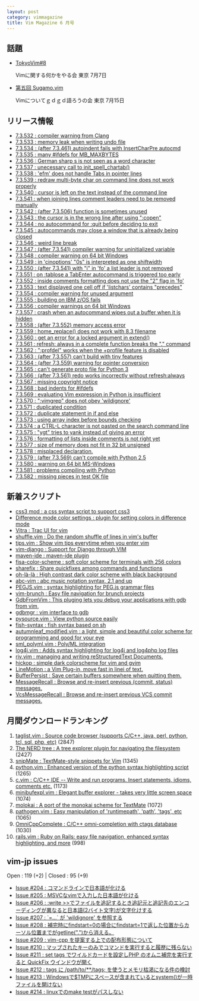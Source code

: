 ```yaml
---
layout: post
category: vimmagazine
title: Vim Magazine 6 月号
---
```


## 話題

- [TokyoVim#8](http://partake.in/events/538c8c05-dab3-4169-8c9c-73e8375d7087)

  Vimに関する何かをやる会 東京 7月7日

- [第五回 Sugamo.vim](http://atnd.org/event/sugamovim05)

  Vimについてｇｄｇｄ語ろうの会 東京 7月15日


## リリース情報

- [7.3.532 : compiler warning from Clang](http://code.google.com/p/vim/source/detail?r=9755d151c7492a5f1d0e77a2d3c9e414f20f3b4e)
- [7.3.533 : memory leak when writing undo file](http://code.google.com/p/vim/source/detail?r=74d51b51f3e69df7d3295255ee10391b3409055b)
- [7.3.534 : (after 7.3.461) autoindent fails with InsertCharPre autocmd](http://code.google.com/p/vim/source/detail?r=65f905eb14cd373e205ff4c8a53027514e96d819)
- [7.3.535 : many #ifdefs for MB\_MAXBYTES](http://code.google.com/p/vim/source/detail?r=f52d2ea0f81c20e6f026d74cec66b135d5470d2d)
- [7.3.536 : German sharp s is not seen as a word character](http://code.google.com/p/vim/source/detail?r=a8897fd5d074d7baaba692013521304b13beb784)
- [7.3.537 : unecessary call to init\_spell\_chartab()](http://code.google.com/p/vim/source/detail?r=96715c3a905faa1bbdc50b16b0f57671b4758e0c)
- [7.3.538 : 'efm' does not handle Tabs in pointer lines](http://code.google.com/p/vim/source/detail?r=bbf1fbbe4ab45442f8876790004805503e25f563)
- [7.3.539 : redraw multi-byte char on command line does not work properly](http://code.google.com/p/vim/source/detail?r=7a710cf51d73cb3c3c76fcea34ee706443800c54)
- [7.3.540 : cursor is left on the text instead of the command line](http://code.google.com/p/vim/source/detail?r=af083cb521bcb69aae315654a3873c488dc58c43)
- [7.3.541 : when joining lines comment leaders need to be removed manually](http://code.google.com/p/vim/source/detail?r=5c1aaf9b4b1bc2d14d627fe22d414f3a2525c50b)
- [7.3.542 : (after 7.3.506) function is sometimes unused](http://code.google.com/p/vim/source/detail?r=8d1b63e6d3173625324f4adfe733efc8091f9422)
- [7.3.543 : the cursor is in the wrong line after using ":copen"](http://code.google.com/p/vim/source/detail?r=ce7bd50bafa74f4da979f27c4e5fa9a47e69d739)
- [7.3.544 : no autocommand for :quit before deciding to exit](http://code.google.com/p/vim/source/detail?r=09d0bda69df0c5eb505a02e37a978e92fbc89332)
- [7.3.545 : autocommands may close a window that is already being closed](http://code.google.com/p/vim/source/detail?r=e7ff3251dfa157284a48c5322783499d079e3eb0)
- [7.3.546 : weird line break](http://code.google.com/p/vim/source/detail?r=0a364618c0e59fa777f526c99bee608bb5cf55ce)
- [7.3.547 : (after 7.3.541) compiler warning for uninitialized variable](http://code.google.com/p/vim/source/detail?r=4f4db5d661c4fae42f2d917c09549d58a2f4d05f)
- [7.3.548 : compiler warning on 64 bit Windows](http://code.google.com/p/vim/source/detail?r=8625e38066dbf6a4d5e2563fbe191c3910681d2e)
- [7.3.549 : in 'cinoptions' "0s" is interpreted as one shiftwidth](http://code.google.com/p/vim/source/detail?r=c0c935956ac3b7c706043e5c7c0ba840636fb10f)
- [7.3.550 : (after 7.3.541) with "j" in 'fo' a list leader is not removed](http://code.google.com/p/vim/source/detail?r=297771eff080ed3bcfb2ade57c2dcab34bac5de8)
- [7.3.551 : on :tablose a TabEnter autocommand is triggered too early](http://code.google.com/p/vim/source/detail?r=e83c5dcea112a44f9a7b06042b52798e32d96541)
- [7.3.552 : inside comments formatting does not use the "2" flag in 'fo'](http://code.google.com/p/vim/source/detail?r=443c50cd3e8811b58a4ca131ab21abd18aea9489)
- [7.3.553 : text displayed one cell off if 'listchars' contains "precedes"](http://code.google.com/p/vim/source/detail?r=583e46e4a56c40fa1a7336be85eaec93f6800edf)
- [7.3.554 : compiler warning for unused argument](http://code.google.com/p/vim/source/detail?r=a967a979c37f458bd4d164afb8a6192a5b4a6fde)
- [7.3.555 : building on IBM z/OS fails](http://code.google.com/p/vim/source/detail?r=8fb7bd9dfb2b26b43725c90e042d2089762466a6)
- [7.3.556 : compiler warnings on 64 bit Windows](http://code.google.com/p/vim/source/detail?r=b8924014a03991b79947d735a894e2c2e8f94980)
- [7.3.557 : crash when an autocommand wipes out a buffer when it is hidden](http://code.google.com/p/vim/source/detail?r=a220dd97b5c7218558eaea27d301af2ed4f9ec2d)
- [7.3.558 : (after 7.3.552) memory access error](http://code.google.com/p/vim/source/detail?r=34724dc5172bb81a9e670c5bd23edbe6a124fd28)
- [7.3.559 : home\_replace() does not work with 8.3 filename](http://code.google.com/p/vim/source/detail?r=74adc9f7e15b8c088abd04de35615cad6c83a811)
- [7.3.560 : get an error for a locked argument in extend()](http://code.google.com/p/vim/source/detail?r=0abd38ba64557c4a6d62575aaa3fc7ab6482d747)
- [7.3.561 : refresh: always in a complete function breaks the "." command](http://code.google.com/p/vim/source/detail?r=a1de7928a7aba45240c85a2bc8d70adadc49e4dc)
- [7.3.562 : ":profdel" works when the +profile feature is disabled](http://code.google.com/p/vim/source/detail?r=b2763055bdf26e1f11bf8cfb0601fefbefb34e0d)
- [7.3.563 : (after 7.3.557) can't build with tiny features](http://code.google.com/p/vim/source/detail?r=02c86cdcf9a23f092400c7631e5906cb9053703b)
- [7.3.564 : (after 7.3.559) warning for pointer conversion](http://code.google.com/p/vim/source/detail?r=683de93060968ed4e9dfb7992910c75f479471ec)
- [7.3.565 : can't generate proto file for Python 3](http://code.google.com/p/vim/source/detail?r=5f811338b1186e1aef683d03fa05a8026d30e9f1)
- [7.3.566 : (after 7.3.561) redo works incorrectly without refresh:always](http://code.google.com/p/vim/source/detail?r=18c6b1752d0baab043792d3f6267ec393f7a11e1)
- [7.3.567 : missing copyright notice](http://code.google.com/p/vim/source/detail?r=f90bb88c261582fef85c16009f19168b38debd74)
- [7.3.568 : bad indents for #ifdefs](http://code.google.com/p/vim/source/detail?r=3b5f541269e2d9e57b82ea1ec89c6747e2003434)
- [7.3.569 : evaluating Vim expression in Python is insufficient](http://code.google.com/p/vim/source/detail?r=c052f3b79b9948e7072580e7db42f90c92eb40af)
- [7.3.570 : ":vimgrep" does not obey 'wildignore'](http://code.google.com/p/vim/source/detail?r=4f1c511e71f851c4f1c14e950f95ebd6967c6ed1)
- [7.3.571 : duplicated condition](http://code.google.com/p/vim/source/detail?r=43fd3896fab7be5ad01deed2960d37d91ba65691)
- [7.3.572 : duplicate statement in if and else](http://code.google.com/p/vim/source/detail?r=3ae387af405f46e200fdf9bc204d0a251864abb9)
- [7.3.573 : using array index before bounds checking](http://code.google.com/p/vim/source/detail?r=802b1a1b275f5c8f95724d50d53642f221621d79)
- [7.3.574 : a CTRL-L character is not pasted on the search command line](http://code.google.com/p/vim/source/detail?r=3ac005f02cf015b3aa246482c6331bd61c08d91a)
- [7.3.575 : "ygt" tries to yank instead of giving an error](http://code.google.com/p/vim/source/detail?r=79ae10bd056520fb6367247804af22e52d2de8b8)
- [7.3.576 : formatting of lists inside comments is not right yet](http://code.google.com/p/vim/source/detail?r=7e3fedfc3d08d020e3ce047ec1a1cfd195af9ed7)
- [7.3.577 : size of memory does not fit in 32 bit unsigned](http://code.google.com/p/vim/source/detail?r=286ba0251c0aff1a664a481846c1f4107fae0c11)
- [7.3.578 : misplaced declaration.](http://code.google.com/p/vim/source/detail?r=0e9b2622c94a8edf906d6c44831c1cded7184d13)
- [7.3.579 : (after 7.3.569) can't compile with Python 2.5](http://code.google.com/p/vim/source/detail?r=80ed6aa7b9eb18058a0b105af2ecd7b213891be2)
- [7.3.580 : warning on 64 bit MS-Windows](http://code.google.com/p/vim/source/detail?r=f02b6ad168ae82ead0286b64627762ab2343ee96)
- [7.3.581 : problems compiling with Python](http://code.google.com/p/vim/source/detail?r=96249a1803e28e6173faed53f8687334aa63360c)
- [7.3.582 : missing pieces in test OK file](http://code.google.com/p/vim/source/detail?r=d383bc2ba8112103389a44c2c747eaa1016da935)

## 新着スクリプト

- [css3 mod : a css syntax script to support css3](http://www.vim.org/scripts/script.php?script_id=4089)
- [Difference mode color settings : plugin for setting colors in difference mode](http://www.vim.org/scripts/script.php?script_id=4091)
- [Vitra : Trac UI for vim](http://www.vim.org/scripts/script.php?script_id=4092)
- [shuffle.vim : Do the random shuffle of lines in vim's buffer](http://www.vim.org/scripts/script.php?script_id=4093)
- [tips.vim : Show vim tips everytime when you enter vim](http://www.vim.org/scripts/script.php?script_id=4094)
- [vim-django : Support for Django through VIM](http://www.vim.org/scripts/script.php?script_id=4095)
- [maven-ide : maven-ide plugin](http://www.vim.org/scripts/script.php?script_id=4096)
- [fisa-color-scheme : soft color scheme for terminals with 256 colors](http://www.vim.org/scripts/script.php?script_id=4097)
- [sharefix : Share quickfixes among commands and functions](http://www.vim.org/scripts/script.php?script_id=4098)
- [oh-là-là : High contrast dark color scheme with black background](http://www.vim.org/scripts/script.php?script_id=4099)
- [abc-vim : abc music notation syntax, 2.1 and up](http://www.vim.org/scripts/script.php?script_id=4100)
- [PEGJS.vim : syntax highlighting for PEG.js grammar files](http://www.vim.org/scripts/script.php?script_id=4101)
- [vim-brunch : Easy file navigation for brunch projects](http://www.vim.org/scripts/script.php?script_id=4102)
- [GdbFromVim : This pluging lets you debug your applications with gdb from vim,](http://www.vim.org/scripts/script.php?script_id=4103)
- [gdbmgr : vim interface to gdb](http://www.vim.org/scripts/script.php?script_id=4104)
- [pysource.vim : View python source easily](http://www.vim.org/scripts/script.php?script_id=4105)
- [fish-syntax : fish syntax based on sh](http://www.vim.org/scripts/script.php?script_id=4106)
- [autumnleaf\_modified.vim : a light, simple and beautiful color scheme for programming and good for your eye](http://www.vim.org/scripts/script.php?script_id=4109)
- [sml\_polyml.vim : Poly/ML integration](http://www.vim.org/scripts/script.php?script_id=4110)
- [log4j.vim : Adds syntax highlighting for log4j and log4php log files](http://www.vim.org/scripts/script.php?script_id=4111)
- [riv.vim : managing and writing reStructuredText Documents.](http://www.vim.org/scripts/script.php?script_id=4112)
- [hickop : simple dark colorscheme for vim and gvim](http://www.vim.org/scripts/script.php?script_id=4113)
- [LineMotion : a Vim Plug-in, move fast in linei of text.](http://www.vim.org/scripts/script.php?script_id=4114)
- [BufferPersist : Save certain buffers somewhere when quitting them.](http://www.vim.org/scripts/script.php?script_id=4115)
- [MessageRecall : Browse and re-insert previous (commit, status) messages.](http://www.vim.org/scripts/script.php?script_id=4116)
- [VcsMessageRecall : Browse and re-insert previous VCS commit messages.](http://www.vim.org/scripts/script.php?script_id=4117)

## 月間ダウンロードランキング

1. [taglist.vim : Source code browser (supports C/C++, java, perl, python, tcl, sql, php, etc)](http://www.vim.org/scripts/script.php?script_id=273) (2847)
2. [The NERD tree : A tree explorer plugin for navigating the filesystem](http://www.vim.org/scripts/script.php?script_id=1658) (2427)
3. [snipMate : TextMate-style snippets for Vim](http://www.vim.org/scripts/script.php?script_id=2540) (1345)
4. [python.vim : Enhanced version of the python syntax highlighting script](http://www.vim.org/scripts/script.php?script_id=790) (1265)
5. [c.vim : C/C++ IDE --  Write and run programs. Insert statements, idioms, comments etc.](http://www.vim.org/scripts/script.php?script_id=213) (1173)
6. [minibufexpl.vim : Elegant buffer explorer - takes very little screen space](http://www.vim.org/scripts/script.php?script_id=159) (1074)
7. [molokai : A port of the monokai scheme for TextMate](http://www.vim.org/scripts/script.php?script_id=2340) (1072)
8. [pathogen.vim : Easy manipulation of 'runtimepath', 'path', 'tags', etc](http://www.vim.org/scripts/script.php?script_id=2332) (1065)
9. [OmniCppComplete : C/C++ omni-completion with ctags database](http://www.vim.org/scripts/script.php?script_id=1520) (1030)
10. [rails.vim : Ruby on Rails: easy file navigation, enhanced syntax highlighting, and more](http://www.vim.org/scripts/script.php?script_id=1567) (998)

## vim-jp issues

Open : 119 (+2) | Closed : 95 (+9)

- [Issue #204 : コマンドラインで日本語が化ける](https://github.com/vim-jp/issues/issues/204)
- [Issue #205 : MSVCなvimで入力した日本語が化ける](https://github.com/vim-jp/issues/issues/205)
- [Issue #206 : :write >>でファイルを追記するとき追記元と追記先のエンコーディングが異なると日本語(2バイト文字)が文字化けする](https://github.com/vim-jp/issues/issues/206)
- [Issue #207 : \`=...\` が 'wildignore' を参照する](https://github.com/vim-jp/issues/issues/207)
- [Issue #208 : 補完時にfindstart=0の場合にfindstart=1で返した位置からカーソル位置までがgetline(".")から消える。](https://github.com/vim-jp/issues/issues/208)
- [Issue #209 : vim-cpp を提案する上での配布形態について](https://github.com/vim-jp/issues/issues/209)
- [Issue #210 : マップされたキーのみでコマンドを実行すると履歴に残らない](https://github.com/vim-jp/issues/issues/210)
- [Issue #211 : set tags でワイルドカードを設定しPHP のオムニ補完を実行すると QuickFix ウインドウが開く](https://github.com/vim-jp/issues/issues/211)
- [Issue #212 : tags に /path/to/\*\*/tags; を使うとメモリ枯渇になる件の検討](https://github.com/vim-jp/issues/issues/212)
- [Issue #213 : Windowsで$TMPにスペースが含まれているとsystem()が一時ファイルを開けない](https://github.com/vim-jp/issues/issues/213)
- [Issue #214 : linuxでのmake testがパスしない](https://github.com/vim-jp/issues/issues/214)

